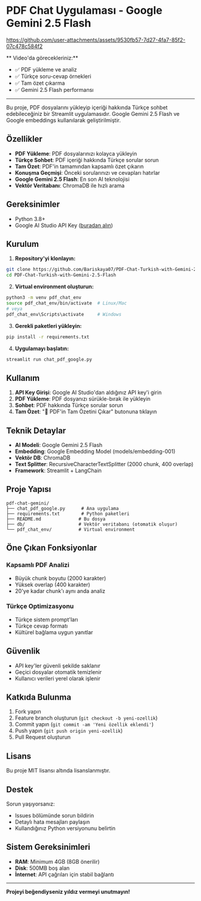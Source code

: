 # PDF Chat Uygulaması - Google Gemini 2.5 Flash



https://github.com/user-attachments/assets/9530fb57-7d27-4fa7-85f2-07c478c584f2





** Video'da görecekleriniz:**
- ✅ PDF yükleme ve analiz
- ✅ Türkçe soru-cevap örnekleri  
- ✅ Tam özet çıkarma
- ✅ Gemini 2.5 Flash performansı

---

Bu proje, PDF dosyalarını yükleyip içeriği hakkında Türkçe sohbet edebileceğiniz bir Streamlit uygulamasıdır. Google Gemini 2.5 Flash ve Google embeddings kullanılarak geliştirilmiştir.

##  Özellikler

- **PDF Yükleme**: PDF dosyalarınızı kolayca yükleyin
- **Türkçe Sohbet**: PDF içeriği hakkında Türkçe sorular sorun
- **Tam Özet**: PDF'in tamamından kapsamlı özet çıkarın
- **Konuşma Geçmişi**: Önceki sorularınızı ve cevapları hatırlar
- **Google Gemini 2.5 Flash**: En son AI teknolojisi
- **Vektör Veritabanı**: ChromaDB ile hızlı arama

##  Gereksinimler

- Python 3.8+
- Google AI Studio API Key ([buradan alın](https://aistudio.google.com/apikey))

## Kurulum

1. **Repository'yi klonlayın:**
```bash
git clone https://github.com/Bariskaya07/PDF-Chat-Turkish-with-Gemini-2.5-Flash.git
cd PDF-Chat-Turkish-with-Gemini-2.5-Flash
```

2. **Virtual environment oluşturun:**
```bash
python3 -m venv pdf_chat_env
source pdf_chat_env/bin/activate  # Linux/Mac
# veya
pdf_chat_env\Scripts\activate     # Windows
```

3. **Gerekli paketleri yükleyin:**
```bash
pip install -r requirements.txt
```

4. **Uygulamayı başlatın:**
```bash
streamlit run chat_pdf_google.py
```

##  Kullanım

1. **API Key Girişi**: Google AI Studio'dan aldığınız API key'i girin
2. **PDF Yükleme**: PDF dosyanızı sürükle-bırak ile yükleyin
3. **Sohbet**: PDF hakkında Türkçe sorular sorun
4. **Tam Özet**: "📄 PDF'in Tam Özetini Çıkar" butonuna tıklayın

##  Teknik Detaylar

- **AI Modeli**: Google Gemini 2.5 Flash
- **Embedding**: Google Embedding Model (models/embedding-001)
- **Vektör DB**: ChromaDB
- **Text Splitter**: RecursiveCharacterTextSplitter (2000 chunk, 400 overlap)
- **Framework**: Streamlit + LangChain

##  Proje Yapısı

```
pdf-chat-gemini/
├── chat_pdf_google.py      # Ana uygulama
├── requirements.txt        # Python paketleri
├── README.md              # Bu dosya
├── db/                    # Vektör veritabanı (otomatik oluşur)
└── pdf_chat_env/          # Virtual environment
```

##  Öne Çıkan Fonksiyonlar

### Kapsamlı PDF Analizi
- Büyük chunk boyutu (2000 karakter)
- Yüksek overlap (400 karakter) 
- 20'ye kadar chunk'ı aynı anda analiz

### Türkçe Optimizasyonu
- Türkçe sistem prompt'ları
- Türkçe cevap formatı
- Kültürel bağlama uygun yanıtlar

##  Güvenlik

- API key'ler güvenli şekilde saklanır
- Geçici dosyalar otomatik temizlenir
- Kullanıcı verileri yerel olarak işlenir

##  Katkıda Bulunma

1. Fork yapın
2. Feature branch oluşturun (`git checkout -b yeni-ozellik`)
3. Commit yapın (`git commit -am 'Yeni özellik eklendi'`)
4. Push yapın (`git push origin yeni-ozellik`)
5. Pull Request oluşturun

##  Lisans

Bu proje MIT lisansı altında lisanslanmıştır.

##  Destek

Sorun yaşıyorsanız:
- Issues bölümünde sorun bildirin
- Detaylı hata mesajları paylaşın
- Kullandığınız Python versiyonunu belirtin

##  Sistem Gereksinimleri

- **RAM**: Minimum 4GB (8GB önerilir)
- **Disk**: 500MB boş alan
- **İnternet**: API çağrıları için stabil bağlantı

---

 **Projeyi beğendiyseniz yıldız vermeyi unutmayın!**
